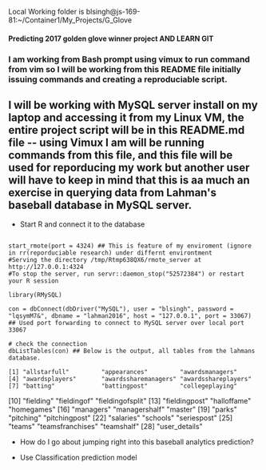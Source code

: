 
Local Working folder is blsingh@js-169-81:~/Container1/My_Projects/G_Glove

#### Predicting 2017 golden glove winner project AND LEARN GIT

### I am working from Bash prompt using vimux to run command from vim so I will be working from this README file initially issuing commands and creating a reproduciable script.


## I will be working with MySQL server install on my laptop and accessing it from my Linux VM, the entire project script will be in this README.md file -- using Vimux I am will be running commands from this file, and this file will be used for reporducing my work but another user will have to keep in mind that this is aa much an exercise in querying data from Lahman's baseball database in MySQL server.

* Start R and connect it to the database
```{R}

start_rmote(port = 4324) ## This is feature of my enviroment (ignore in rr(reporduciable research) under differnt environtment
#Serving the directory /tmp/Rtmp638QX6/rmote_server at http://127.0.0.1:4324
#To stop the server, run servr::daemon_stop("52572384") or restart your R session

library(RMySQL)

con = dbConnect(dbDriver("MySQL"), user = "blsingh", password = "lqsymM7&", dbname = "lahman2016", host = "127.0.0.1", port = 33067) ## Used port forwarding to connect to MySQL server over local port 33067

# check the connection
dbListTables(con) ## Below is the output, all tables from the lahmans database.

```
    [1] "allstarfull"         "appearances"         "awardsmanagers"
    [4] "awardsplayers"       "awardssharemanagers" "awardsshareplayers"
    [7] "batting"             "battingpost"         "collegeplaying"
   [10] "fielding"            "fieldingof"          "fieldingofsplit"
   [13] "fieldingpost"        "halloffame"          "homegames"
   [16] "managers"            "managershalf"        "master"
   [19] "parks"               "pitching"            "pitchingpost"
   [22] "salaries"            "schools"             "seriespost"
   [25] "teams"               "teamsfranchises"     "teamshalf"
   [28] "user_details"

* How do I go about jumping right into this baseball analytics prediction?
- Use Classification prediction model

```{R}

```
